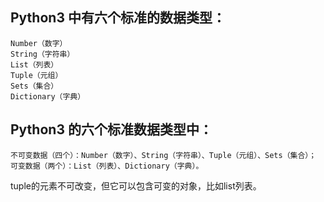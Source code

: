## Python3 中有六个标准的数据类型：
```
Number（数字）
String（字符串）
List（列表）
Tuple（元组）
Sets（集合）
Dictionary（字典）
```
## Python3 的六个标准数据类型中：
```
不可变数据（四个）：Number（数字）、String（字符串）、Tuple（元组）、Sets（集合）；
可变数据（两个）：List（列表）、Dictionary（字典）。
```


tuple的元素不可改变，但它可以包含可变的对象，比如list列表。

